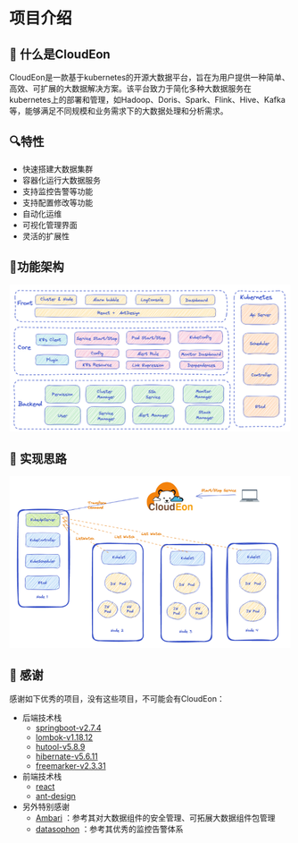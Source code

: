 # 项目介绍
## 🚀 什么是CloudEon
CloudEon是一款基于kubernetes的开源大数据平台，旨在为用户提供一种简单、高效、可扩展的大数据解决方案。该平台致力于简化多种大数据服务在kubernetes上的部署和管理，如Hadoop、Doris、Spark、Flink、Hive、Kafka等，能够满足不同规模和业务需求下的大数据处理和分析需求。
## 🔍特性

- 快速搭建大数据集群
- 容器化运行大数据服务
- 支持监控告警等功能
- 支持配置修改等功能
- 自动化运维
- 可视化管理界面
- 灵活的扩展性
## 💎功能架构
![图片.png](images/architecture.png)

##  🍓 实现思路
![图片.png](images/silu.png)

## 🥰 感谢
感谢如下优秀的项目，没有这些项目，不可能会有CloudEon：

- 后端技术栈
   - [springboot-v2.7.4](https://github.com/spring-projects/spring-boot)
   - [lombok-v1.18.12](https://github.com/projectlombok/lombok)
   - [hutool-v5.8.9](https://github.com/dromara/hutool)
   - [hibernate-v5.6.11](https://github.com/hibernate/hibernate-orm)
   - [freemarker-v2.3.31](https://github.com/apache/freemarker)
- 前端技术栈
   - [react](https://github.com/facebook/react)
   - [ant-design](https://github.com/ant-design/ant-design)
- 另外特别感谢
  - [Ambari](https://github.com/apache/ambari)  ：参考其对大数据组件的安全管理、可拓展大数据组件包管理
  - [datasophon](https://github.com/datasophon/datasophon) ：参考其优秀的监控告警体系

